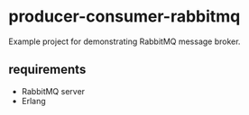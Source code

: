 # producer-consumer-rabbitmq
Example project for demonstrating RabbitMQ message broker.


## requirements

- RabbitMQ server
- Erlang 
